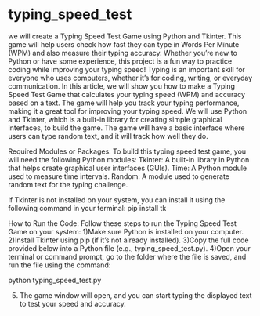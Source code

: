 # typing_speed_test 

we will create a Typing Speed Test Game using Python and Tkinter. This game will help users check how fast they can type in Words Per Minute (WPM) and also measure their typing accuracy. Whether you’re new to Python or have some experience, this project is a fun way to practice coding while improving your typing speed!
Typing is an important skill for everyone who uses computers, whether it’s for coding, writing, or everyday communication. In this article, we will show you how to make a Typing Speed Test Game that calculates your typing speed (WPM) and accuracy based on a text.
The game will help you track your typing performance, making it a great tool for improving your typing speed. We will use Python and Tkinter, which is a built-in library for creating simple graphical interfaces, to build the game. The game will have a basic interface where users can type random text, and it will track how well they do.

Required Modules or Packages:
To build this typing speed test game, you will need the following Python modules:
Tkinter: A built-in library in Python that helps create graphical user interfaces (GUIs).
Time: A Python module used to measure time intervals.
Random: A module used to generate random text for the typing challenge.

If Tkinter is not installed on your system, you can install it using the following command in your terminal:
pip install tk

How to Run the Code:
Follow these steps to run the Typing Speed Test Game on your system:
1)Make sure Python is installed on your computer.
2)Install Tkinter using pip (if it’s not already installed).
3)Copy the full code provided below into a Python file (e.g., typing_speed_test.py).
4)Open your terminal or command prompt, go to the folder where the file is saved, and run the file using the command:

python typing_speed_test.py
         
5. The game window will open, and you can start typing the displayed text to test your speed and accuracy.
